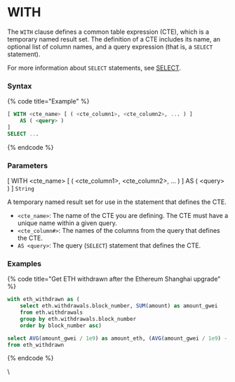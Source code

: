 # WITH

The `WITH` clause defines a common table expression (CTE), which is a temporary named result set. The definition of a CTE includes its name, an optional list of column names, and a query expression (that is, a `SELECT` statement).

For more information about `SELECT` statements, see [SELECT](broken-reference).

### Syntax

{% code title="Example" %}
```sql
[ WITH <cte_name> [ ( <cte_column1>, <cte_column2>, ... ) ]
    AS ( <query> ) 
]
SELECT ...
```
{% endcode %}

### Parameters <a href="#parameters" id="parameters"></a>

\[ WITH \<cte\_name> \[ ( \<cte\_column1>, \<cte\_column2>, ... ) ] AS ( \<query> ) ] `String`&#x20;

A temporary named result set for use in the statement that defines the CTE.

* `<cte_name>`: The name of the CTE you are defining. The CTE must have a unique name within a given query.
* `<cte_column#>`: The names of the columns from the query that defines the CTE.
* `AS <query>`: The query (`SELECT`) statement that defines the CTE.

### Examples <a href="#examples" id="examples"></a>

{% code title="Get ETH withdrawn after the Ethereum Shanghai upgrade" %}
```sql
with eth_withdrawn as (
    select eth.withdrawals.block_number, SUM(amount) as amount_gwei
    from eth.withdrawals
    group by eth.withdrawals.block_number
    order by block_number asc)

select AVG(amount_gwei / 1e9) as amount_eth, (AVG(amount_gwei / 1e9) - 32) as reward_eth
from eth_withdrawn
```
{% endcode %}

\
